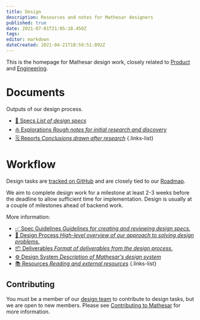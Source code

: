 ```yaml
---
title: Design
description: Resources and notes for Mathesar designers
published: true
date: 2021-07-01T21:05:18.450Z
tags: 
editor: markdown
dateCreated: 2021-04-21T18:59:51.092Z
---
```


This is the homepage for Mathesar design work, closely related to [Product](/product) and [Engineering](/engineering).

# Documents
Outputs of our design process.

- [:page_facing_up: Specs *List of design specs*](/design/specs)
- [:sailboat: Explorations *Rough notes for initial research and discovery*](/design/exploration)
- [:spiral_notepad: Reports *Conclusions drawn after research*](/design/reports)
{.links-list}

# Workflow
Design tasks are [tracked on GitHub](https://github.com/centerofci/mathesar/issues?q=is%3Aopen+is%3Aissue+label%3A%22work%3A+design%22) and are closely tied to our [Roadmap](/product/roadmap). 

We aim to complete design work for a milestone at least 2-3 weeks before the deadline to allow sufficient time for implementation. Design is usually at a couple of milestones ahead of backend work.

More information:

- [:white_check_mark: Spec Guidelines *Guidelines for creating and reviewing design specs.*](/design/process/review-guidelines)
- [:memo: Design Process *High-level overview of our approach to solving design problems.*](/design/process)
- [:package: Deliverables *Format of deliverables from the design process.*](/design/process/deliverables)
- [:gear: Design System *Description of Mathesar's design system*](/design/process/design-system)
- [:books: Resources *Reading and external resources*](/design/resources)
{.links-list}

## Contributing
You must be a member of our [design team](/team) to contribute to design tasks, but we are open to new members. Please see [Contributing to Mathesar](/community/contributing) for more information.